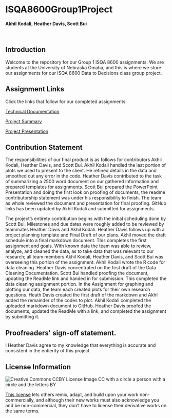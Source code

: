 # ISQA8600Group1Project
**Akhil Kodali, Heather Davis, Scott Bui**

</br>

## Introduction
Welcome to the repository for our Group 1 ISQA 8600 assignments. We are students at the University of Nebraska Omaha, and this is where we store our assignments for our ISQA 8600 Data to Decisions class group project. 

## Assignment Links
Click the links that follow for our completed assignments:

[Technical Documentation](https://github.com/hsdavisuno/ISQA8600Group1Project/blob/main/8600Group1FinalTechnicalDocumentation.md)

[Project Summary](https://github.com/hsdavisuno/ISQA8600Group1Project/blob/main/8600Group1FinalProjectSummary.md)

[Project Presentation](https://github.com/hsdavisuno/ISQA8600Group1Project/blob/main/8600Group1FinalPresentation.pdf)

## Contribution Statement

The responsibilities of our final product is as follows for contributors Akhil Kodali, Heather Davis, and Scott Bui. Akhil Kodali handled the last portion of plots we used to present to the client. He refined details in the data and smoothed out any error in the code. Heather Davis contributed to the task of summarizing a 2500 word document on our gathered information and prepared templates for assignments. Scott Bui prepared the PowerPoint Presentation and doing the first look on proofing of documents, the readme contributorship statement was under his responsibility to finish. The team as whole reviewed the document and presentation for final proofing. GitHub links has been updated by Akhil Kodali and submitted for assignments.

The project’s entirety contribution begins with the initial scheduling done by Scott Bui. Milestones and due dates were roughly added to be reviewed by teammates Heather Davis and Akhil Kodali. Heather Davis follows up with a project planning template and Final Draft of our plans. Akhil moved the draft schedule into a final markdown document. This completes the first assignment and goals. With known data the team was able to review, analyze, and cleaned the data, as to take data that was relevant to our research; all team members Akhil Kodali, Heather Davis, and Scott Bui was overseeing this portion of the assignment. Akhil Kodali wrote the R code for data cleaning. Heather Davis concentrated on the first draft of the Data Cleaning Documentation. Scott Bui handled proofing the document, updating the ReadMe link and handed in for submission. This completed the data cleaning assignment portion. In the Assignment for graphing and plotting our data, the team each created plots for their own research questions. Heath Davis created the first draft of the markdown and Akhil added the remainder of the codes to plot. Akhil Kodali completed the uploaded markdown document to GitHub. Heather Davis proofed the documents, updated the ReadMe with a link, and completed the assignment by submitting it.

## Proofreaders' sign-off statement.

I Heather Davis agree to my knowledge that everything is accurate and consistent in the entierity of this project 


## License Information
![Creative Commons CCBY License Image CC with a circle a person with a circle and the letters BY](https://licensebuttons.net/l/by/3.0/88x31.png)

[This license](https://creativecommons.org/licenses/by-nc/4.0/legalcode) lets others remix, adapt, and build upon your work non-commercially, and although their new works must also acknowledge you and be non-commercial, they don’t have to license their derivative works on the same terms.

